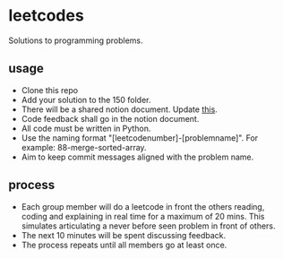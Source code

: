 # leetcodes
Solutions to programming problems.

## usage
* Clone this repo
* Add your solution to the 150 folder.
* There will be a shared notion document. Update [this](https://www.notion.so/marcbeep/leetcodes-17bf3b51759280dbbf53d64f9f219819?pvs=4).
* Code feedback shall go in the notion document.
* All code must be written in Python.
* Use the naming format "[leetcodenumber]-[problemname]". For example: 88-merge-sorted-array.
* Aim to keep commit messages aligned with the problem name.

## process
* Each group member will do a leetcode in front the others reading, coding and explaining in real time for a maximum of 20 mins. This simulates articulating a never before seen problem in front of others.
* The next 10 minutes will be spent discussing feedback.
* The process repeats until all members go at least once. 
